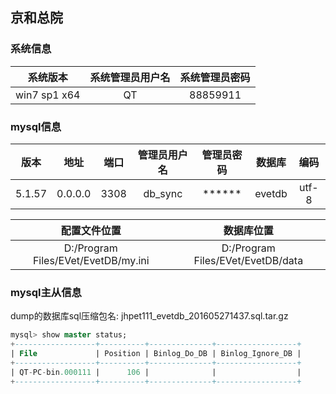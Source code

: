 ## 京和总院

### 系统信息

|系统版本|系统管理员用户名|系统管理员密码|
|:---:|:---:|:---:|
|win7 sp1 x64| QT | 88859911 |

### mysql信息

|版本|地址|端口|管理员用户名|管理员密码|数据库|编码|
|:---:|:---:|:---:|:---:|:---:|:---:|:---:|
|5.1.57|0.0.0.0|3308|db_sync|******|evetdb|utf-8|

|配置文件位置|数据库位置|
|:---:|:---:|
|D:/Program Files/EVet/EvetDB/my.ini|D:/Program Files/EVet/EvetDB/data|

### mysql主从信息

dump的数据库sql压缩包名: jhpet111_evetdb_201605271437.sql.tar.gz

```sql
mysql> show master status;
+------------------+----------+--------------+------------------+
| File             | Position | Binlog_Do_DB | Binlog_Ignore_DB |
+------------------+----------+--------------+------------------+
| QT-PC-bin.000111 |      106 |              |                  |
+------------------+----------+--------------+------------------+
```
